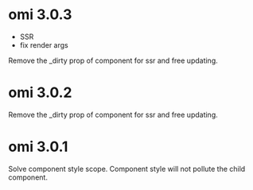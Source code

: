 # omi 3.0.3

* SSR
* fix render args

Remove the _dirty prop of component for ssr and free updating.

# omi 3.0.2

Remove the _dirty prop of component for ssr and free updating.


# omi 3.0.1

Solve component style scope. Component style will not pollute the child component.
